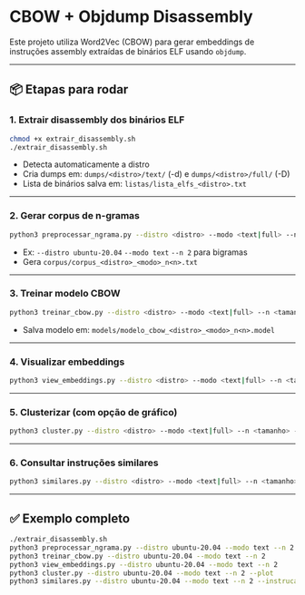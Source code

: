 # CBOW + Objdump Disassembly

Este projeto utiliza Word2Vec (CBOW) para gerar embeddings de instruções assembly extraídas de binários ELF usando `objdump`.

---

## 📦 Etapas para rodar

### 1. Extrair disassembly dos binários ELF
```bash
chmod +x extrair_disassembly.sh
./extrair_disassembly.sh
```

- Detecta automaticamente a distro
- Cria dumps em: `dumps/<distro>/text/` (-d) e `dumps/<distro>/full/` (-D)
- Lista de binários salva em: `listas/lista_elfs_<distro>.txt`

---

### 2. Gerar corpus de n-gramas
```bash
python3 preprocessar_ngrama.py --distro <distro> --modo <text|full> --n <tamanho>
```
- Ex: `--distro ubuntu-20.04` `--modo text` `--n 2` para bigramas
- Gera `corpus/corpus_<distro>_<modo>_n<n>.txt`

---

### 3. Treinar modelo CBOW
```bash
python3 treinar_cbow.py --distro <distro> --modo <text|full> --n <tamanho>
```
- Salva modelo em: `models/modelo_cbow_<distro>_<modo>_n<n>.model`

---

### 4. Visualizar embeddings
```bash
python3 view_embeddings.py --distro <distro> --modo <text|full> --n <tamanho> --metodo <tsne|pca>
```

---

### 5. Clusterizar (com opção de gráfico)
```bash
python3 cluster.py --distro <distro> --modo <text|full> --n <tamanho> --clusters <num> --plot
```

---

### 6. Consultar instruções similares
```bash
python3 similares.py --distro <distro> --modo <text|full> --n <tamanho> --instrucao <opcode>
```

---

## ✅ Exemplo completo
```bash
./extrair_disassembly.sh
python3 preprocessar_ngrama.py --distro ubuntu-20.04 --modo text --n 2
python3 treinar_cbow.py --distro ubuntu-20.04 --modo text --n 2
python3 view_embeddings.py --distro ubuntu-20.04 --modo text --n 2
python3 cluster.py --distro ubuntu-20.04 --modo text --n 2 --plot
python3 similares.py --distro ubuntu-20.04 --modo text --n 2 --instrucao mov
```
